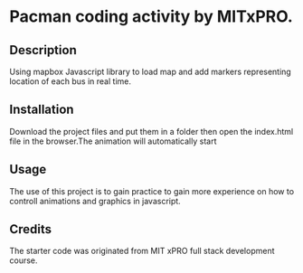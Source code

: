 # Pacman coding activity by MITxPRO.
## Description 
Using mapbox Javascript library to load map and add markers representing location of each bus in real time.   

## Installation
Download the project files  and put them in a folder then open the index.html file in the browser.The animation will automatically start 

## Usage
The use of this project is to gain practice to gain more experience on how to controll animations and  graphics in javascript.
## Credits
The starter code was originated from MIT xPRO full stack development course.